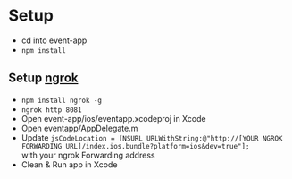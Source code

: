 <h1>Setup</h1>

<ul>
<li>cd into event-app</li>
<li><code>npm install</code></li>
</ul>

<h2>Setup <a href="https://ngrok.com/" target="_blank">ngrok</a></h2>
<ul>
<li><code>npm install ngrok -g</code></li>
<li><code>ngrok http 8081</code></li>
<li>Open event-app/ios/eventapp.xcodeproj in Xcode</li>
<li>Open eventapp/AppDelegate.m</li>
<li>Update <code>jsCodeLocation = [NSURL URLWithString:@"http://[YOUR NGROK FORWARDING URL]/index.ios.bundle?platform=ios&dev=true"];</code> <br>
with your ngrok Forwarding address </li>
<li>Clean & Run app in Xcode</li>
</ul>
